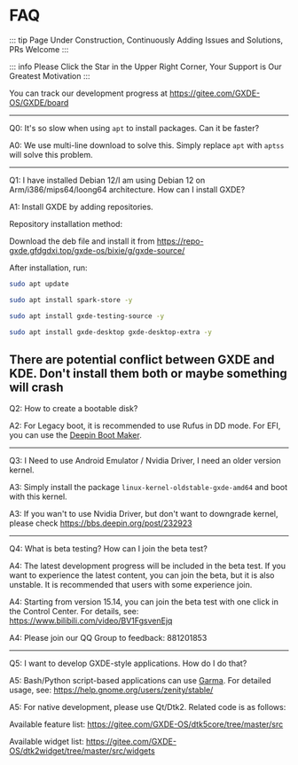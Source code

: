 # FAQ

::: tip
Page Under Construction, Continuously Adding Issues and Solutions, PRs Welcome
:::

::: info
Please Click the Star in the Upper Right Corner, Your Support is Our Greatest Motivation
:::

You can track our development progress at https://gitee.com/GXDE-OS/GXDE/board

---

Q0: It's so slow when using `apt` to install packages. Can it be faster?

A0: We use multi-line download to solve this. Simply replace `apt` with `aptss` will solve this problem.

---

Q1: I have installed Debian 12/I am using Debian 12 on Arm/i386/mips64/loong64 architecture. How can I install GXDE?

A1: Install GXDE by adding repositories.

Repository installation method:

Download the deb file and install it from https://repo-gxde.gfdgdxi.top/gxde-os/bixie/g/gxde-source/

After installation, run:

```bash
sudo apt update

sudo apt install spark-store -y

sudo apt install gxde-testing-source -y

sudo apt install gxde-desktop gxde-desktop-extra -y

```
**There are potential conflict between GXDE and KDE. Don't install them both or maybe something will crash**
---


Q2: How to create a bootable disk?

A2: For Legacy boot, it is recommended to use Rufus in DD mode. For EFI, you can use the [Deepin Boot Maker](https://www.deepin.org/zh/original/deepin-boot-maker/).


---

Q3: I Need to use Android Emulator / Nvidia Driver, I need an older version kernel.

A3: Simply install the package `linux-kernel-oldstable-gxde-amd64` and boot with this kernel.

A3: If you wan't to use Nvidia Driver, but don't want to downgrade kernel, please check https://bbs.deepin.org/post/232923



---

 Q4: What is beta testing? How can I join the beta test?
 
 A4: The latest development progress will be included in the beta test. If you want to experience the latest content, you can join the beta, but it is also unstable. It is recommended that users with some experience join.
 
 A4: Starting from version 15.14, you can join the beta test with one click in the Control Center. For details, see: https://www.bilibili.com/video/BV1FgsvenEjq
 
 A4: Please join our QQ Group to feedback: 881201853

---

 Q5: I want to develop GXDE-style applications. How do I do that?
 
 A5: Bash/Python script-based applications can use [Garma](https://gitee.com/GXDE-OS/garma). For detailed usage, see: https://help.gnome.org/users/zenity/stable/
 
 A5: For native development, please use Qt/Dtk2. Related code is as follows:
 
 Available feature list: https://gitee.com/GXDE-OS/dtk5core/tree/master/src
 
 Available widget list: https://gitee.com/GXDE-OS/dtk2widget/tree/master/src/widgets
